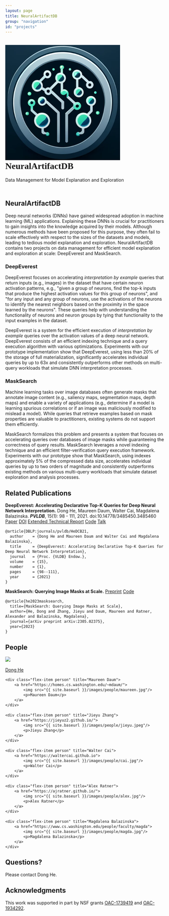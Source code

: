 ```yaml
---
layout: page
title: NeuralArtifactDB
group: "navigation"
id: "projects"
---
```


<link href="https://maxcdn.bootstrapcdn.com/bootstrap/3.3.6/css/bootstrap.min.css" rel="stylesheet">

<style type="text/css">
	@font-face {
	    font-family: "AdventPro";
	    src: url("fonts/AdventPro-Bold.woff") format('woff');
	}

	.title {
		font-family: AdventPro;
		margin-top: 0;
	}

	figure.video {
		width: 50%;
		float: left;
		padding: 0.5em;
	}

	figure.video video {
		width: 100%;
	}

	#architecture img {
		width: 100%;
		margin: 2em;
	}

	table.table {
		min-width: 40em;
		overflow-x: auto;
	}
</style>

<div class="jumbotron" style="background-image: none; background-color: inherit; background-size: cover; height: auto; padding: 5px 0 10px 0; margin-top: 2em">
  <img src="../../images/projects/neural_artifact_db.png" alt="Logo" style="width: 26em" />
  <h1 class="title">NeuralArtifactDB</h1>
  <p>Data Management for Model Explanation and Exploration</p>
</div>

## NeuralArtifactDB

<p>
Deep neural networks (DNNs) have gained widespread adoption in machine learning (ML) applications. Explaining these DNNs is crucial for practitioners to gain insights into the knowledge acquired by their models. Although numerous methods have been proposed for this purpose, they often fail to scale effectively with respect to the sizes of the datasets and models, leading to tedious model explanation and exploration. NeuralArtifactDB contains two projects on data management for efficient model explanation and exploration at scale: DeepEverest and MaskSearch.
</p>

### DeepEverest

<p>
DeepEverest focuses on accelerating <i>interpretation by example</i> queries that return inputs (e.g., images) in the dataset that have certain neuron activation patterns, e.g., "given a group of neurons, find the top-k inputs that produce the highest activation values for this group of neurons", and "for any input and any group of neurons, use the activations of the neurons to identify the nearest neighbors based on the proximity in the space learned by the neurons". These queries help with understanding the functionality of neurons and neuron groups by tying that functionality to the input examples in the dataset. 
</p>

<p>
DeepEverest is a system for the efficient execution of <i>interpretation by example</i> queries over the activation values of a deep neural network. DeepEverest consists of an efficient indexing technique and a query execution algorithm with various optimizations. Experiments with our prototype implementation show that DeepEverest, using less than 20% of the storage of full materialization, significantly accelerates individual queries by up to 63x and consistently outperforms other methods on multi-query workloads that simulate DNN interpretation processes.
</p>

### MaskSearch

<p>
Machine learning tasks over image databases often generate masks that annotate image content (e.g., saliency maps, segmentation maps, depth maps) and enable a variety of applications (e.g., determine if a model is learning spurious correlations or if an image was maliciously modified to mislead a model). While queries that retrieve examples based on mask properties are valuable to practitioners, existing systems do not support them efficiently.
</p>

<p>
MaskSearch formalizes this problem and presents a system that focuses on accelerating queries over databases of
image masks while guaranteeing the correctness of query results. MaskSearch leverages a novel indexing technique and an efficient filter-verification query execution framework. Experiments with our prototype show that MaskSearch, using indexes approximately 5% of the compressed data size, accelerates individual queries by up to two orders of magnitude and consistently outperforms existing methods on various multi-query workloads that simulate dataset exploration and analysis processes.
</p>


## Related Publications
<p>
	<strong>DeepEverest: Accelerating Declarative Top-K Queries for Deep Neural Network Interpretation.</strong> Dong He, Maureen Daum, Walter Cai, Magdalena Balazinska. <strong><i>PVLDB</i></strong>, 15(1): 98 - 111, 2021. doi:10.14778/3485450.3485460
	<a class="btn btn-primary btn-xs" href="p322-he.pdf" role="button">Paper</a>
	<a class="btn btn-warning btn-xs" href="https://doi.org/10.14778/3485450.3485460" role="button">DOI</a>
	<a class="btn btn-info btn-xs" href="https://arxiv.org/abs/2104.02234" role="button">Extended Technical Report</a>
	<a class="btn btn-success btn-xs" href="https://github.com/uwdb/deepeverest" role="button">Code</a>
	<a class="btn btn-primary btn-xs label-danger" href="https://youtu.be/YAANPB32zX0" role="button">Talk</a>
</p>

```
@article{DBLP:journals/pvldb/HeDCB21,
  author    = {Dong He and Maureen Daum and Walter Cai and Magdalena Balazinska},
  title     = {DeepEverest: Accelerating Declarative Top-K Queries for Deep Neural Network Interpretation},
  journal   = {Proc. {VLDB} Endow.},
  volume    = {15},
  number    = {1},
  pages     = {98--111},
  year      = {2021}
}
```

<p>
	<strong>MaskSearch: Querying Image Masks at Scale.</strong>
	<a class="btn btn-primary btn-xs" href="https://arxiv.org/abs/2305.02375" role="button">Preprint</a>
	<a class="btn btn-success btn-xs" href="https://github.com/uwdb/masksearch" role="button">Code</a>
</p>

```
@article{he2023masksearch,
  title={MaskSearch: Querying Image Masks at Scale},
  author={He, Dong and Zhang, Jieyu and Daum, Maureen and Ratner, Alexander and Balazinska, Magdalena},
  journal={arXiv preprint arXiv:2305.02375},
  year={2023}
}
```


## People

<div id="people"></div>
<div class="flex-container people image-container">
	<div class="flex-item person" title="Dong He">
		<a href="https://dongheuw.github.io">
			<img src="{{ site.baseurl }}/images/people/dong.jpg"/>
			<p>Dong He</p>
		</a>
	</div>

    <div class="flex-item person" title="Maureen Daum">
		<a href="https://homes.cs.washington.edu/~mdaum/">
			<img src="{{ site.baseurl }}/images/people/maureen.jpg"/>
			<p>Maureen Daum</p>
		</a>
	</div>

	<div class="flex-item person" title="Jieyu Zhang">
		<a href="https://jieyuz2.github.io/">
			<img src="{{ site.baseurl }}/images/people/jieyu.jpeg"/>
			<p>Jieyu Zhang</p>
		</a>
	</div>

	<div class="flex-item person" title="Walter Cai">
		<a href="https://waltercai.github.io">
			<img src="{{ site.baseurl }}/images/people/cai.jpg"/>
			<p>Walter Cai</p>
		</a>
	</div>

	<div class="flex-item person" title="Alex Ratner">
		<a href="https://ajratner.github.io/">
			<img src="{{ site.baseurl }}/images/people/alex.jpg"/>
			<p>Alex Ratner</p>
		</a>
	</div>

	<div class="flex-item person" title="Magdalena Balazinska">
		<a href="https://www.cs.washington.edu/people/faculty/magda">
			<img src="{{ site.baseurl }}/images/people/magda.jpg"/>
			<p>Magdalena Balazinska</p>
		</a>
	</div>
</div>


## Questions?

Please contact Dong He.


## Acknowledgments
This work was supported in part by NSF grants [OAC-1739419](https://www.nsf.gov/awardsearch/showAward?AWD_ID=1739419) and [OAC-1934292](https://www.nsf.gov/awardsearch/showAward?AWD_ID=1934292).

&nbsp;
